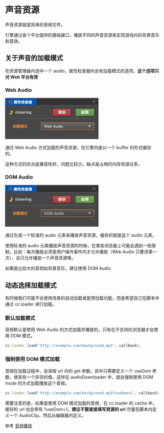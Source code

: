 # 声音资源

声音资源就是简单的音频文件。

引擎通过各个平台提供的基础接口，播放不同的声音资源来实现游戏内的背景音乐和音效。

## 关于声音的加载模式

在资源管理器内选中一个 audio，属性检查器内会有加载模式的选项。**这个选项只对 Web 平台有效**

### Web Audio

![web_audio.png](atlas/web_audio.png)

通过 Web Audio 方式加载的声音资源，在引擎内是以一个 buffer 的形式缓存的。

这种方式的优点是兼容性好，问题比较少。缺点是占用的内存资源过多。

### DOM Audio

![dom_audio.png](atlas/dom_audio.png)

通过生成一个标准的 audio 元素来播放声音资源，缓存的就是这个 audio 元素。

使用标准的 audio 元素播放声音资源的时候，在某些浏览器上可能会遇到一些限制。比如：每次播放必须是用户操作事件内才允许播放（Web Audio 只要求第一次），且只允许播放一个声音资源等。

如果是比较大的音频如背景音乐，建议使用 DOM Audio

## 动态选择加载模式

有时候我们可能不会使用场景的自动加载或是预加载功能，而是希望自己在脚本中通过 cc.loader 进行加载。

### 默认加载模式

音频默认是使用 Web Audio 的方式加载并播放的，只有在不支持的浏览器才会使用 DOM 模式。

```js
cc.loader.load('http://example.com/background.mp3', callback);
```

### 强制使用 DOM 模式加载

音频在加载过程中，会读取 url 内的 get 参数。其中只需要定义一个 useDom 参数，使其有一个非空的值，这样在 audioDownloader 中，就会强制使用 DOM mode 的方式加载播放这个音频。

```js
cc.loader.load('http://example.com/background.mp3?useDom=1', callback);
```

需要注意的是，如果是使用 DOM 模式加载的音频，在 cc.loader 的 cache 中，缓存的 url 也会带有 ?useDom=1。**建议不要直接填写资源的 url** 尽量在脚本内定义一个 AudioClip，然后从编辑器内定义。

参考 [音频播放](../audio/audio.md)
